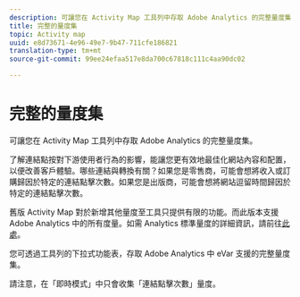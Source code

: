 ```yaml
---
description: 可讓您在 Activity Map 工具列中存取 Adobe Analytics 的完整量度集。
title: 完整的量度集
topic: Activity map
uuid: e8d73671-4e96-49e7-9b47-711cfe186821
translation-type: tm+mt
source-git-commit: 99ee24efaa517e8da700c67818c111c4aa90dc02

---
```



# 完整的量度集

可讓您在 Activity Map 工具列中存取 Adobe Analytics 的完整量度集。

了解連結點按對下游使用者行為的影響，能讓您更有效地最佳化網站內容和配置，以便改善客戶體驗。哪些連結與轉換有關？如果您是零售商，可能會想將收入或訂購歸因於特定的連結點擊次數。如果您是出版商，可能會想將網站逗留時間歸因於特定的連結點擊次數。

舊版 Activity Map 對於新增其他量度至工具只提供有限的功能。而此版本支援 Adobe Analytics 中的所有度量。如需 Analytics 標準量度的詳細資訊，請前往[此處](https://marketing.adobe.com/resources/help/zh_TW/reference/metrics.html)。

您可透過工具列的下拉式功能表，存取 Adobe Analytics 中 eVar 支援的完整量度集。

請注意，在「即時模式」中只會收集「連結點擊次數」量度。
